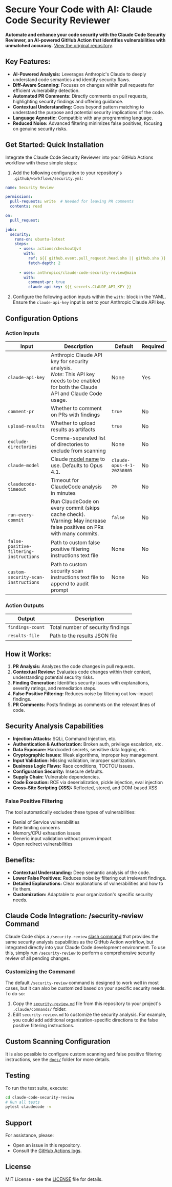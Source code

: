 # Secure Your Code with AI: Claude Code Security Reviewer

**Automate and enhance your code security with the Claude Code Security Reviewer, an AI-powered GitHub Action that identifies vulnerabilities with unmatched accuracy.**  [View the original repository](https://github.com/anthropics/claude-code-security-review).

## Key Features:

*   **AI-Powered Analysis:** Leverages Anthropic's Claude to deeply understand code semantics and identify security flaws.
*   **Diff-Aware Scanning:** Focuses on changes within pull requests for efficient vulnerability detection.
*   **Automated PR Comments:** Directly comments on pull requests, highlighting security findings and offering guidance.
*   **Contextual Understanding:** Goes beyond pattern matching to understand the purpose and potential security implications of the code.
*   **Language Agnostic:** Compatible with any programming language.
*   **Reduced Noise:** Advanced filtering minimizes false positives, focusing on genuine security risks.

## Get Started: Quick Installation

Integrate the Claude Code Security Reviewer into your GitHub Actions workflow with these simple steps:

1.  Add the following configuration to your repository's `.github/workflows/security.yml`:

```yaml
name: Security Review

permissions:
  pull-requests: write  # Needed for leaving PR comments
  contents: read

on:
  pull_request:

jobs:
  security:
    runs-on: ubuntu-latest
    steps:
      - uses: actions/checkout@v4
        with:
          ref: ${{ github.event.pull_request.head.sha || github.sha }}
          fetch-depth: 2
      
      - uses: anthropics/claude-code-security-review@main
        with:
          comment-pr: true
          claude-api-key: ${{ secrets.CLAUDE_API_KEY }}
```

2.  Configure the following action inputs within the `with:` block in the YAML. Ensure the `claude-api-key` input is set to your Anthropic Claude API key.

## Configuration Options

### Action Inputs

| Input | Description | Default | Required |
|-------|-------------|---------|----------|
| `claude-api-key` | Anthropic Claude API key for security analysis. <br>*Note*: This API key needs to be enabled for both the Claude API and Claude Code usage. | None | Yes |
| `comment-pr` | Whether to comment on PRs with findings | `true` | No |
| `upload-results` | Whether to upload results as artifacts | `true` | No |
| `exclude-directories` | Comma-separated list of directories to exclude from scanning | None | No |
| `claude-model` | Claude [model name](https://docs.anthropic.com/en/docs/about-claude/models/overview#model-names) to use. Defaults to Opus 4.1. | `claude-opus-4-1-20250805` | No |
| `claudecode-timeout` | Timeout for ClaudeCode analysis in minutes | `20` | No |
| `run-every-commit` | Run ClaudeCode on every commit (skips cache check). Warning: May increase false positives on PRs with many commits. | `false` | No |
| `false-positive-filtering-instructions` | Path to custom false positive filtering instructions text file | None | No |
| `custom-security-scan-instructions` | Path to custom security scan instructions text file to append to audit prompt | None | No |

### Action Outputs

| Output | Description |
|--------|-------------|
| `findings-count` | Total number of security findings |
| `results-file` | Path to the results JSON file |

## How it Works:

1.  **PR Analysis:**  Analyzes the code changes in pull requests.
2.  **Contextual Review:** Evaluates code changes within their context, understanding potential security risks.
3.  **Finding Generation:** Identifies security issues with explanations, severity ratings, and remediation steps.
4.  **False Positive Filtering:** Reduces noise by filtering out low-impact findings.
5.  **PR Comments:** Posts findings as comments on the relevant lines of code.

## Security Analysis Capabilities

*   **Injection Attacks:** SQLi, Command Injection, etc.
*   **Authentication & Authorization:** Broken auth, privilege escalation, etc.
*   **Data Exposure:** Hardcoded secrets, sensitive data logging, etc.
*   **Cryptographic Issues:** Weak algorithms, improper key management.
*   **Input Validation:** Missing validation, improper sanitization.
*   **Business Logic Flaws:** Race conditions, TOCTOU issues.
*   **Configuration Security:** Insecure defaults.
*   **Supply Chain:** Vulnerable dependencies.
*   **Code Execution:** RCE via deserialization, pickle injection, eval injection
*   **Cross-Site Scripting (XSS):** Reflected, stored, and DOM-based XSS

### False Positive Filtering

The tool automatically excludes these types of vulnerabilities:
- Denial of Service vulnerabilities
- Rate limiting concerns
- Memory/CPU exhaustion issues
- Generic input validation without proven impact
- Open redirect vulnerabilities

## Benefits:

*   **Contextual Understanding:** Deep semantic analysis of the code.
*   **Lower False Positives:** Reduces noise by filtering out irrelevant findings.
*   **Detailed Explanations:** Clear explanations of vulnerabilities and how to fix them.
*   **Customization:** Adaptable to your organization's specific security needs.

## Claude Code Integration: /security-review Command

Claude Code ships a `/security-review` [slash command](https://docs.anthropic.com/en/docs/claude-code/slash-commands) that provides the same security analysis capabilities as the GitHub Action workflow, but integrated directly into your Claude Code development environment. To use this, simply run `/security-review` to perform a comprehensive security review of all pending changes.

### Customizing the Command

The default `/security-review` command is designed to work well in most cases, but it can also be customized based on your specific security needs. To do so: 

1.  Copy the [`security-review.md`](https://github.com/anthropics/claude-code-security-review/blob/main/.claude/commands/security-review.md?plain=1) file from this repository to your project's `.claude/commands/` folder. 
2.  Edit `security-review.md` to customize the security analysis. For example, you could add additional organization-specific directions to the false positive filtering instructions. 

## Custom Scanning Configuration

It is also possible to configure custom scanning and false positive filtering instructions, see the [`docs/`](docs/) folder for more details.  

## Testing

To run the test suite, execute:

```bash
cd claude-code-security-review
# Run all tests
pytest claudecode -v
```

## Support

For assistance, please:

*   Open an issue in this repository.
*   Consult the [GitHub Actions logs](https://docs.github.com/en/actions/monitoring-and-troubleshooting-workflows/viewing-workflow-run-history).

## License

MIT License - see the [LICENSE](LICENSE) file for details.